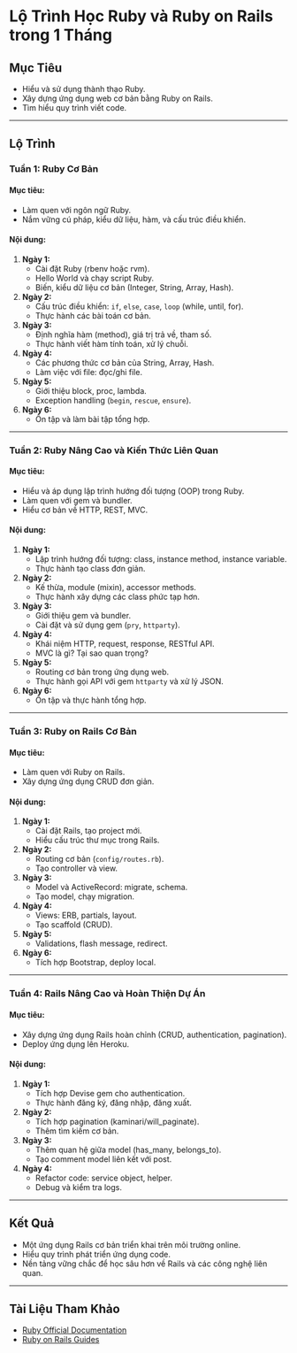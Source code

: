 # Lộ Trình Học Ruby và Ruby on Rails trong 1 Tháng

## Mục Tiêu
- Hiểu và sử dụng thành thạo Ruby.
- Xây dựng ứng dụng web cơ bản bằng Ruby on Rails.
- Tìm hiểu quy trình viết code.

---

## Lộ Trình

### Tuần 1: Ruby Cơ Bản
#### Mục tiêu:
- Làm quen với ngôn ngữ Ruby.
- Nắm vững cú pháp, kiểu dữ liệu, hàm, và cấu trúc điều khiển.

#### Nội dung:
1. **Ngày 1:**
    - Cài đặt Ruby (rbenv hoặc rvm).
    - Hello World và chạy script Ruby.
    - Biến, kiểu dữ liệu cơ bản (Integer, String, Array, Hash).
2. **Ngày 2:**
    - Cấu trúc điều khiển: `if`, `else`, `case`, `loop` (while, until, for).
    - Thực hành các bài toán cơ bản.
3. **Ngày 3:**
    - Định nghĩa hàm (method), giá trị trả về, tham số.
    - Thực hành viết hàm tính toán, xử lý chuỗi.
4. **Ngày 4:**
    - Các phương thức cơ bản của String, Array, Hash.
    - Làm việc với file: đọc/ghi file.
5. **Ngày 5:**
    - Giới thiệu block, proc, lambda.
    - Exception handling (`begin`, `rescue`, `ensure`).
6. **Ngày 6:**
    - Ôn tập và làm bài tập tổng hợp.

---

### Tuần 2: Ruby Nâng Cao và Kiến Thức Liên Quan
#### Mục tiêu:
- Hiểu và áp dụng lập trình hướng đối tượng (OOP) trong Ruby.
- Làm quen với gem và bundler.
- Hiểu cơ bản về HTTP, REST, MVC.

#### Nội dung:
1. **Ngày 1:**
    - Lập trình hướng đối tượng: class, instance method, instance variable.
    - Thực hành tạo class đơn giản.
2. **Ngày 2:**
    - Kế thừa, module (mixin), accessor methods.
    - Thực hành xây dựng các class phức tạp hơn.
3. **Ngày 3:**
    - Giới thiệu gem và bundler.
    - Cài đặt và sử dụng gem (`pry`, `httparty`).
4. **Ngày 4:**
    - Khái niệm HTTP, request, response, RESTful API.
    - MVC là gì? Tại sao quan trọng?
5. **Ngày 5:**
    - Routing cơ bản trong ứng dụng web.
    - Thực hành gọi API với gem `httparty` và xử lý JSON.
6. **Ngày 6:**
    - Ôn tập và thực hành tổng hợp.

---

### Tuần 3: Ruby on Rails Cơ Bản
#### Mục tiêu:
- Làm quen với Ruby on Rails.
- Xây dựng ứng dụng CRUD đơn giản.

#### Nội dung:
1. **Ngày 1:**
    - Cài đặt Rails, tạo project mới.
    - Hiểu cấu trúc thư mục trong Rails.
2. **Ngày 2:**
    - Routing cơ bản (`config/routes.rb`).
    - Tạo controller và view.
3. **Ngày 3:**
    - Model và ActiveRecord: migrate, schema.
    - Tạo model, chạy migration.
4. **Ngày 4:**
    - Views: ERB, partials, layout.
    - Tạo scaffold (CRUD).
5. **Ngày 5:**
    - Validations, flash message, redirect.
6. **Ngày 6:**
    - Tích hợp Bootstrap, deploy local.

---

### Tuần 4: Rails Nâng Cao và Hoàn Thiện Dự Án
#### Mục tiêu:
- Xây dựng ứng dụng Rails hoàn chỉnh (CRUD, authentication, pagination).
- Deploy ứng dụng lên Heroku.

#### Nội dung:
1. **Ngày 1:**
    - Tích hợp Devise gem cho authentication.
    - Thực hành đăng ký, đăng nhập, đăng xuất.
2. **Ngày 2:**
    - Tích hợp pagination (kaminari/will_paginate).
    - Thêm tìm kiếm cơ bản.
3. **Ngày 3:**
    - Thêm quan hệ giữa model (has_many, belongs_to).
    - Tạo comment model liên kết với post.
4. **Ngày 4:**
    - Refactor code: service object, helper.
    - Debug và kiểm tra logs.
---

## Kết Quả
- Một ứng dụng Rails cơ bản triển khai trên môi trường online.
- Hiểu quy trình phát triển ứng dụng code.
- Nền tảng vững chắc để học sâu hơn về Rails và các công nghệ liên quan.

---

## Tài Liệu Tham Khảo
- [Ruby Official Documentation](https://www.ruby-lang.org/en/documentation/)
- [Ruby on Rails Guides](https://guides.rubyonrails.org/)